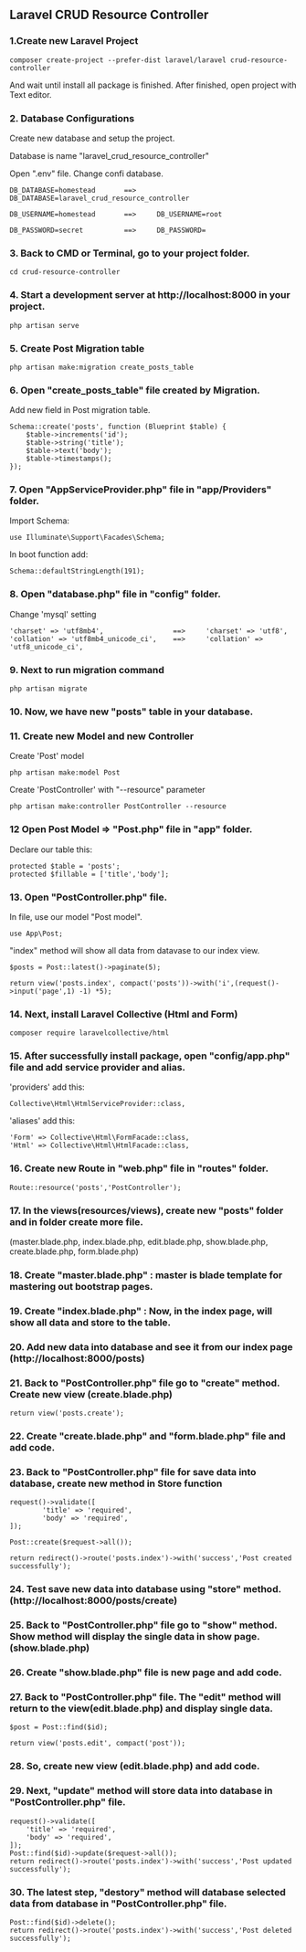 ## Laravel CRUD Resource Controller

### 1.Create new Laravel Project

    composer create-project --prefer-dist laravel/laravel crud-resource-controller

And wait until install all package is finished.
After finished, open project with Text editor.

### 2. Database Configurations
    
Create new database and setup the project.

Database is name "laravel_crud_resource_controller" 

Open ".env" file. Change confi database.

    DB_DATABASE=homestead       ==>     DB_DATABASE=laravel_crud_resource_controller

    DB_USERNAME=homestead       ==>     DB_USERNAME=root

    DB_PASSWORD=secret          ==>     DB_PASSWORD=

### 3. Back to CMD or Terminal, go to your project folder.
    cd crud-resource-controller

### 4. Start a development server at http://localhost:8000 in your project.
    php artisan serve

### 5. Create Post Migration table
    php artisan make:migration create_posts_table

### 6. Open "create_posts_table" file created by Migration.
    
Add new field in Post migration table.

    Schema::create('posts', function (Blueprint $table) {
        $table->increments('id');
        $table->string('title');
        $table->text('body');
        $table->timestamps();
    });

### 7. Open "AppServiceProvider.php" file in "app/Providers" folder.

Import Schema: 

    use Illuminate\Support\Facades\Schema;

In boot function add: 

    Schema::defaultStringLength(191);

### 8. Open "database.php" file in "config" folder.
    
Change 'mysql' setting
    
    'charset' => 'utf8mb4',                 ==>     'charset' => 'utf8',
    'collation' => 'utf8mb4_unicode_ci',    ==>     'collation' => 'utf8_unicode_ci',
    
### 9. Next to run migration command
    php artisan migrate

### 10. Now, we have new "posts" table in your database.

### 11. Create new Model and new Controller
Create 'Post' model

    php artisan make:model Post

Create 'PostController' with "--resource" parameter
    
    php artisan make:controller PostController --resource

### 12 Open Post Model => "Post.php" file in "app" folder.

Declare our table  this:

    protected $table = 'posts';
    protected $fillable = ['title','body'];

### 13. Open "PostController.php" file.

In file, use our model "Post model".

    use App\Post;

"index" method will show all data from datavase to our index view.
    
    $posts = Post::latest()->paginate(5);

    return view('posts.index', compact('posts'))->with('i',(request()->input('page',1) -1) *5);

### 14. Next, install Laravel Collective (Html and Form)
    
    composer require laravelcollective/html

### 15. After successfully install package, open "config/app.php" file and add service provider and alias.
'providers' add this:
    
    Collective\Html\HtmlServiceProvider::class,
'aliases' add this:

    'Form' => Collective\Html\FormFacade::class,
    'Html' => Collective\Html\HtmlFacade::class,

### 16. Create new Route in "web.php" file in "routes" folder.
    
    Route::resource('posts','PostController');

### 17. In the views(resources/views), create new "posts" folder and in folder create more file.
(master.blade.php, index.blade.php, edit.blade.php, show.blade.php, create.blade.php, form.blade.php)

### 18. Create "master.blade.php" : master is blade template for mastering out bootstrap pages.

### 19. Create "index.blade.php" : Now, in the index page, will show all data and store to the table.

### 20. Add new data into database and see it from our index page (http://localhost:8000/posts)

### 21. Back to "PostController.php" file go to "create" method. Create new view (create.blade.php)
    
    return view('posts.create');

### 22. Create "create.blade.php" and "form.blade.php" file and add code.

### 23. Back to "PostController.php" file for save data into database, create new method in Store function
    
    request()->validate([
            'title' => 'required',
            'body' => 'required',
    ]);

    Post::create($request->all());

    return redirect()->route('posts.index')->with('success','Post created successfully');

### 24. Test save new data into database using "store" method. (http://localhost:8000/posts/create)

### 25. Back to "PostController.php" file go to "show" method. Show method will display the single data in show page. (show.blade.php)

### 26. Create "show.blade.php" file is new page and add code. 

### 27. Back to "PostController.php" file. The "edit" method will return to the view(edit.blade.php) and display single data.
    
    $post = Post::find($id);
    
    return view('posts.edit', compact('post'));

### 28. So, create new view (edit.blade.php) and add code. 

### 29. Next, "update" method will store data into database in "PostController.php" file.
    
    request()->validate([
        'title' => 'required',
        'body' => 'required',
    ]);
    Post::find($id)->update($request->all());
    return redirect()->route('posts.index')->with('success','Post updated successfully');

### 30. The latest step, "destory" method will database selected data from database in "PostController.php" file.
    
    Post::find($id)->delete();
    return redirect()->route('posts.index')->with('success','Post deleted successfully');
